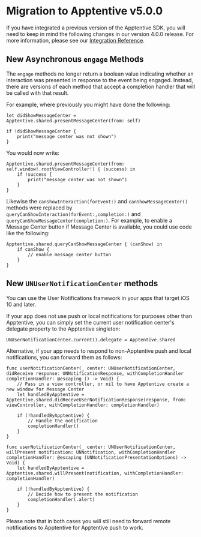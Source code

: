 # Migration to Apptentive v5.0.0

If you have integrated a previous version of the Apptentive SDK, you will need to keep in mind the following changes in our version 4.0.0 release. For more information, please see our [Integration Reference](https://learn.apptentive.com/knowledge-base/ios-integration-reference/).

## New Asynchronous `engage` Methods

The `engage` methods no longer return a boolean value indicating whether an interaction was presented in response to the event being engaged. Instead, there are versions of each method that accept a completion handler that will be called with that result. 

For example, where previously you might have done the following:

```
let didShowMessageCenter = Apptentive.shared.presentMessageCenter(from: self)

if !didShowMessageCenter {
	print("message center was not shown")
}
```

You would now write:

```
Apptentive.shared.presentMessageCenter(from: self.window!.rootViewController!) { (success) in
	if !success {
		print("message center was not shown")
	}
}
```

Likewise the `canShowInteraction(forEvent:)` and `canShowMessageCenter()` methods were replaced by `queryCanShowInteraction(forEvent:,completion:)` and `queryCanShowMessageCenter(completion:)`. For example, to enable a Message Center button if Message Center is available, you could use code like the following: 

```
Apptentive.shared.queryCanShowMessageCenter { (canShow) in
	if canShow {
		// enable message center button
	}
}
```

## New `UNUserNotificationCenter` methods

You can use the User Notifications framework in your apps that target iOS 10 and later. 

If your app does not use push or local notifications for purposes other than Apptentive, you can simply set the current user notification center's delegate property to the Apptentive singleton:

```
UNUserNotificationCenter.current().delegate = Apptentive.shared
```

Alternative, if your app needs to respond to non-Apptentive push and local notifications, you can forward them as follows:

```
func userNotificationCenter(_ center: UNUserNotificationCenter, didReceive response: UNNotificationResponse, withCompletionHandler completionHandler: @escaping () -> Void) {
    // Pass in a view controller, or nil to have Apptentive create a new window for Message Center
	let handledByApptentive = Apptentive.shared.didReceveUserNotificationResponse(response, from: viewController, withCompletionHandler: completionHandler)

	if (!handledByApptentive) {
		// Handle the notification
		completionHandler()
	}
}

func userNotificationCenter(_ center: UNUserNotificationCenter, willPresent notification: UNNotification, withCompletionHandler completionHandler: @escaping (UNNotificationPresentationOptions) -> Void) {
	let handledByApptentive = Apptentive.shared.willPresent(notification, withCompletionHandler: completionHandler)

	if (!handledByApptentive) {
		// Decide how to present the notification
		completionHandler(.alert)
	}
}
```

Please note that in both cases you will still need to forward remote notifications to Apptentive for Apptentive push to work. 

